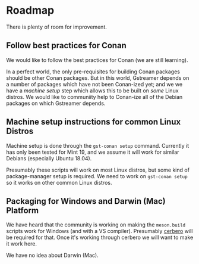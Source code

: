 # Roadmap

There is plenty of room for improvement.

## Follow best practices for Conan

We would like to follow the best practices for Conan (we are still learning).

In a perfect world, the only pre-requisites for building Conan packages should be other Conan packages.  But in this
world, Gstreamer depends on a number of packages which have not been Conan-ized yet; and we we have a *machine setup*
step which allows this to be built on *some* Linux distros.  We would like to communiity help to Conan-ize all of the
Debian packages on which Gstreamer depends.  

## Machine setup instructions for common Linux Distros

Machine setup is done through the `gst-conan setup` command.  Currently it has only been tested for Mint 19, and we 
assume it will work for similar Debians (especially Ubuntu 18.04).

Presumably these scripts will work on most Linux distros, but some kind of package-manager setup is required.  We need
to work on `gst-conan setup` so it works on other common Linux distros.

## Packaging for Windows and Darwin (Mac) Platform

We have heard that the community is working on making the `meson.build` scripts work for Windows (and with a VS compiler).
Presumably [cerbero](https://github.com/gstreamer/cerbero) will be required for that.  Once it's working through cerbero
we will want to make it work here.

We have no idea about Darwin (Mac).
